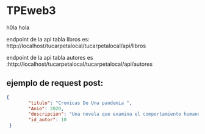 # TPEweb3
 h0la hola 

 endpoint de la api tabla libros es: http://localhost/tucarpetalocal/tucarpetalocal/api/libros

 endpoint de la api tabla autores es :http://localhost/tucarpetalocal/tucarpetalocal/api/autores




## ejemplo de request post:


```json
{
        "titulo": "Cronicas De Una pandemia ",
        "Anio": 2020,
        "descripcion": "Una novela que examina el comportamiento humano frente a calamidades como lo fue una pandemia en el año 2020. Y las razones de la mala organizacion social frente a situaciones que van mas alla del conocimiento humano",
        "id_autor": 10
 }
 ```
 